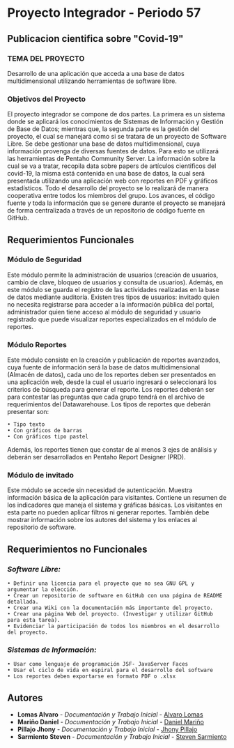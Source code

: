 # Proyecto Integrador - Periodo 57

## Publicacion cientifica sobre "Covid-19"

### TEMA DEL PROYECTO

Desarrollo de una aplicación que acceda a una base de datos multidimensional utilizando herramientas de software libre.

### Objetivos del Proyecto

El proyecto integrador se compone de dos partes. La primera es un sistema donde se aplicará los conocimientos de Sistemas de Información y Gestión de Base de Datos; mientras que, la segunda parte es la gestión del proyecto, el cual se manejará como si se tratara de un proyecto de Software Libre.
Se debe gestionar una base de datos multidimensional, cuya información provenga de diversas fuentes de datos. Para esto se utilizará las herramientas de Pentaho Community Server. La información sobre la cual se va a tratar, recopila data sobre papers de artículos cientificos del covid-19, la misma está contenida en una base de datos, la cual será presentada utilizando una aplicación web con reportes en PDF y gráficos estadísticos.
Todo el desarrollo del proyecto se lo realizará de manera cooperativa entre todos los miembros del grupo. Los avances, el código fuente y toda la información que se genere durante el proyecto se manejará de forma centralizada a través de un repositorio de código fuente en GitHub.



## Requerimientos Funcionales
### Módulo de Seguridad
Este módulo permite la administración de usuarios (creación de usuarios, cambio de clave, bloqueo de usuarios y consulta de usuarios). Además, en este módulo se guarda el registro de las actividades realizadas en la base de datos mediante auditoría. Existen tres tipos de usuarios: invitado quien no necesita registrarse para acceder a la información pública del portal, administrador quien tiene acceso al módulo de seguridad y usuario registrado que puede visualizar reportes especializados en el módulo de reportes.

### Módulo Reportes
Este módulo consiste en la creación y publicación de reportes avanzados, cuya fuente de información será la base de datos multidimensional (Almacén de datos), cada uno de los reportes deben ser presentados en una aplicación web, desde la cual el usuario ingresará o seleccionará los criterios de búsqueda para generar el reporte. Los reportes deberán ser para contestar las preguntas que cada grupo tendrá en el archivo de requerimientos del Datawarehouse.
Los tipos de reportes que deberán presentar son:
```
• Tipo texto
• Con gráficos de barras
• Con gráficos tipo pastel
```
Además, los reportes tienen que constar de al menos 3 ejes de análisis y deberán ser desarrollados en Pentaho Report Designer (PRD).

### Módulo de invitado
Este módulo se accede sin necesidad de autenticación. Muestra información básica de la aplicación para visitantes. Contiene un resumen de los indicadores que maneja el sistema y gráficas básicas. Los visitantes en esta parte no pueden aplicar filtros ni generar reportes. También debe mostrar información sobre los autores del sistema y los enlaces al repositorio de software.


## Requerimientos no Funcionales
### _Software Libre:_

```
• Definir una licencia para el proyecto que no sea GNU GPL y argumentar la elección.
• Crear un repositorio de software en GitHub con una página de README detallada.
• Crear una Wiki con la documentación más importante del proyecto.
• Crear una página Web del proyecto. (Investigar y utilizar GitHub para esta tarea).
• Evidenciar la participación de todos los miembros en el desarrollo del proyecto.
```

### _Sistemas de Información:_

```
• Usar como lenguaje de programación JSF- JavaServer Faces
• Usar el ciclo de vida en espiral para el desarrollo del software
• Los reportes deben exportarse en formato PDF o .xlsx
```






## Autores 


* **Lomas Alvaro** - *Documentación y Trabajo Inicial* - [Alvaro Lomas](https://github.com/AlvaroLomas)
* **Mariño Daniel** - *Documentación y Trabajo Inicial* - [Daniel Mariño](https://github.com/dmarinoz)
* **Pillajo Jhony** - *Documentación y Trabajo Inicial* - [Jhony Pillajo](https://github.com/jpillajo)
* **Sarmiento Steven** - *Documentación y Trabajo Inicial* - [Steven Sarmiento](https://github.com/StevenSarmiento1)
